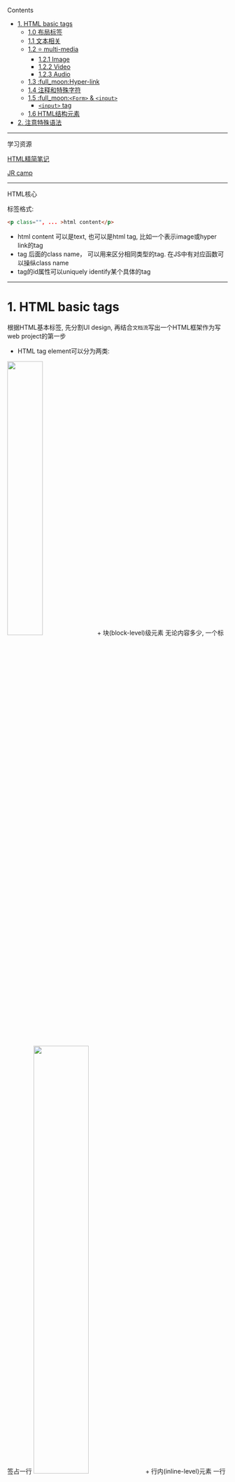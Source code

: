 
Contents

- [1. HTML basic tags](#1-html-basic-tags)
  - [1.0 布局标签](#10-布局标签)
  - [1.1 文本相关](#11-文本相关)
  - [1.2 :star: multi-media](#12-star-multi-media)
    - [1.2.1 Image](#121-image)
    - [1.2.2 Video](#122-video)
    - [1.2.3 Audio](#123-audio)
  - [1.3 :full\_moon:Hyper-link](#13-full_moonhyper-link)
  - [1.4 注释和特殊字符](#14-注释和特殊字符)
  - [1.5 :full\_moon:`<Form>` \&  `<input>`](#15-full_moonform---input)
    - [`<input>` tag](#input-tag)
  - [1.6 HTML结构元素](#16-html结构元素)
- [2. 注意特殊语法](#2-注意特殊语法)

---
学习资源

[HTML精简笔记](https://www.wolai.com/topcoderdoc/qxVBEVDrfSzif4djdw4hGm)

[JR camp](https://github.com/australiaitgroup/full-stack-bootcamp-wiki)

---

HTML核心

标签格式:
```html
<p class="", ... >html content</p> 
```
+ html content 可以是text, 也可以是html tag, 比如一个表示image或hyper link的tag
+ tag 后面的class name， 可以用来区分相同类型的tag. 在JS中有对应函数可以操纵class name
+ tag的id属性可以uniquely identify某个具体的tag
---


# 1. HTML basic tags
根据HTML基本标签, 先分割UI design, 再结合`文档流`写出一个HTML框架作为写web project的第一步
+ HTML tag element可以分为两类:
<img src="./Src/block_inline.png" width=40%>
  + 块(block-level)级元素
  无论内容多少, 一个标签占一行
  <img src="./Src/block_elements.png" width=50%>
  + 行内(inline-level)元素
  一行内可以放多个标签元素
  <img src="./Src/inline-element.png" width=50%>


+ HTML标签本身也可以具有属性, 
如class, id(用来uniquely identify某个标签, 可以是String), name....


## 1.0 布局标签
没有语义, 只是盒子, 用来布局; 

注意不要全都是`<div>`, 要多使用semantic tag, 来增加代码的可读性
+ `<div>`: 一个`<div>`标签占一行; 
+ `<span>`: 一行可以放多个`<span>`标签 


## 1.1 文本相关

+ Heading
        从`<h1>` 到`<h6>` 由大到小有各种不同的 Heading，为页面创造视觉层级效果

+ Paragraph
    + `<p>`里面可以使用`<br/>`换行, `<br/>`是个单标签, 换行两行行间距比较小 
    + 段落与段落会有行间距
+ 水平线标签
`<hr/>`
+ Bold/Italic/Underline/Delete 
使用对应 tag 包住要强调的元素进行加粗或者斜体, 推荐使用更为语义化的标签
  + Bold: `<strong>`, `<b>`
  + Italic: `<em>`, `<i>`
  + Underline:  `<ins>`, `<u>`
  + Delete: `<del>`, `<s>`
+ List 
`<ul>`与`<ol>`下一层都是`<li>`标签, 一个`<li>`标签占一行
`<dl>`标签下是`<dt>`(title)&`<dd>`(description)
  + unorder list
  + order list
  + description list (自定义列表)
[HTML List demo](./HTML_Sample/HTML_LIST.html) (注意其中nested list的写法)
![result](Src/htmlist1.png)

+ table
table head, table row

  HTML `<table>` 快过时了, 因为现在有了新的布局工具

  :gem: [table](./HTML_Sample/HTML_table.html)



## 1.2 :star: multi-media
### 1.2.1 Image
常见的img格式: JPG, 

```HTML
<!--grammer-->
<img src="", alt="", title="", width="", height="">     
```
+ 一般width, height只设置一个(另一个等比例缩放), 设俩容易失真
+ title: 鼠标悬停显示信息

[document: img tag](https://developer.mozilla.org/zh-CN/docs/Web/HTML/Element/img)

```html
<img class="fit-picture"
src="/media/cc0-images/grapefruit-slice-332-332.jpg"
alt="Grapefruit slice atop a pile of other slices">     <!--表示当src unavailable时的代替选项-->
```

### 1.2.2 Video
[document: video tag](https://developer.mozilla.org/zh-CN/docs/Web/HTML/Element/video#attr-controls)
```html
<video controls width="250">

    <source src="/media/cc0-videos/flower.webm"
            type="video/webm">

    <source src="/media/cc0-videos/flower.mp4"
            type="video/mp4">

    Download the
    <a href="/media/cc0-videos/flower.webm">WEBM</a>
    or
    <a href="/media/cc0-videos/flower.mp4">MP4</a>
    video.
</video>
```


### 1.2.3 Audio
[document: audio tag](https://developer.mozilla.org/zh-CN/docs/Web/HTML/Element/audio)

## 1.3 :full_moon:Hyper-link
语法
```HTML
<a href="path" target="目标窗口位置"> text or image </a>

<a href="https://www.w3schools.com" target="_blank">Visit W3Schools.com!</a>
```

可实现:
+ 页面跳转 
  + 用target属性定义是在self打开新页面还是另开一个blank page打开新页面
+ 页内跳转(锚链接)
  + 采用id + href="#..."来链接页内跳转标签
    ```html
    <h5 id="is_specified">this is h5</h5>

    <a hrerf="#id_specified">this is a hyperlink</a>
    ```
  + 无跳转: href = "#" 
+ 功能性链接
  + Email
  + QQ
  + MSN... 

:gem: [hyperlink](./HTML_Sample/HTML_hyperlink.html)

## 1.4 注释和特殊字符
+ 空格： &nbsp
+ 大于号: &gt
+ 小于号: &lt
+ 引号: &quot
+ 版权符号: &copy

:gem: [特殊字符](./HTML_Sample/HTML_Special_String.html)

## 1.5 :full_moon:`<Form>` &  `<input>`
HTML5的重要元素, 用来作为用户输入

主要由`<form>`与内嵌的`<input>`及其它辅助标签组成
```html
<!--method属性:规定如何发送表单数据, 常用值：get  | post -->
<!--action属性: 表示向何处发送表单数据-->
<form  method="get" action="result.html">
   <p>  名字：<input name="name" type="text" >  </p>
   <p>  密码：<input name="pass" type="password" >  </p>
   <p>
      <input type="submit" name="button" value="提交"/>
      <input type="reset" name="reset" value="重填“/> 
   </p>
</form>
```

<img src="./Src/HTML_form1.png" width=50%>


### `<input>` tag

```html
<input  type="text"  name="fname" value="text"/>
```

<img src="./Src/HTML_form_input.png" width = 60%>

+ 单多选
  + type="radio" 为单选, 但要确保input标签的name一致
  + type="checkbox"为多选
+ 按钮
按钮类的input tag中value属性的值会反映在按钮上
  + type="submit"为提交按钮
  + type="button"为普通按钮
  + type="reset"为重置按钮
  + type="file"为上传文件按钮
+ 下拉列表: `<select>` & `<option>`
```HTML
<select name="列表名称" size="行数">
<option value="选项的值" selected="selected">…</option >
<option value="选项的值">…</option >
</select>
```

+ 文本相关
  + `<textarea>`
  ```html
  <textarea  name="showText"  cols="x"  rows="y">文本内容 </textarea  >
  ```
  + 只读和禁用
  ```html
  <input name="name" type="text" value="张三"  readonly>
  <input type="submit "  disabled   value="保存" >
  ```
  + autocomplete (on/off)属性, 
  + placeholder属性
  文本框底部文字, 用来提醒输入
  + required属性
  表明该输入是必须的, 不能为空



:gem: [e.g. HTML form](./HTML_Sample/HTML_form.html)

:gem: [Practice: sign up form](./HTML_Sample/signupForm.html)

这个practice中额外的辅助标签:
+ `<fieldset>`
分块
+ `<legned>`
+ `<label>`
点击label转移到input元素

## 1.6 HTML结构元素

一些常用的语义化(semantic)结构元素:

tag | description
-----|-----
header  | 标题头部区域的内容（用于页面或页面中的一块区域）
footer | 标记脚部区域的内容（用于整个页面或页面的一块区域）
section | Web页面中的一块独立区域
article | 独立的文章内容
aside | 相关内容或应用（常用于侧边栏）
nav | 导航类辅助内容



<img src="./Src/HTML_structural_elements.png" width=60%>


# 2. 注意特殊语法
+ p.active 和p .acitve 的区别 （2h08min-）
前者指p本级有个叫active的class，后者指p下属所有级适用的叫active的class
注解:本级，下属级指代写html时的分属关系，如<p> <em></em>  </p> 中em下属于p
+ Vscode的emmet (快捷指令宏): e.g. 批量写p： p>span.sp-$*6，按tap
